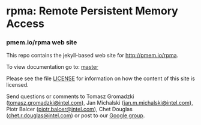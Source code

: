 rpma: Remote Persistent Memory Access
=================

### pmem.io/rpma web site

This repo contains the jekyll-based web site for http://pmem.io/rpma.

To view documentation go to: [master](https://pmem.io/rpma/master/librpma.7.html)

Please see the file [LICENSE](https://github.com/pmem/rpma/blob/gh-pages/LICENSE)
for information on how the content of this site is licensed.

Send questions or comments to
Tomasz Gromadzki (tomasz.gromadzki@intel.com),
Jan Michalski (jan.m.michalski@intel.com),
Piotr Balcer (piotr.balcer@intel.com),
Chet Douglas (chet.r.douglas@intel.com) or post to our
[Google group](https://groups.google.com/group/pmem).
